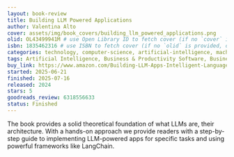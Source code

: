 ```yaml
---
layout: book-review
title: Building LLM Powered Applications
author: Valentina Alto
cover: assets/img/book_covers/building_llm_powered_applications.png
olid: OL43499941M # use Open Library ID to fetch cover (if no `cover` is provided)
isbn: 1835462316 # use ISBN to fetch cover (if no `olid` is provided, dashes are optional)
categories: technology, computer-science, artificial-intelligence, machine-learning
tags: Artificial Intelligence, Business & Productivity Software, Business Intelligence, Computers, Data Science, Machine Learning, Machine Theory, Natural Language Processing
buy_link: https://www.amazon.com/Building-LLM-Apps-Intelligent-Language/dp/1835462316
started: 2025-06-21
finished: 2025-07-16
released: 2024
stars: 5
goodreads_review: 6318556633
status: Finished
---
```


The book provides a solid theoretical foundation of what LLMs are, their architecture. With a hands-on approach we provide readers with a step-by-step guide to implementing LLM-powered apps for specific tasks and using powerful frameworks like LangChain. 